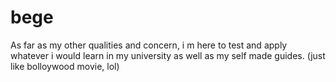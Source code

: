 # bege
As far as my other qualities and concern, i m here to test and apply whatever i would learn in my university as well as my self made guides. (just like bolloywood movie, lol)
